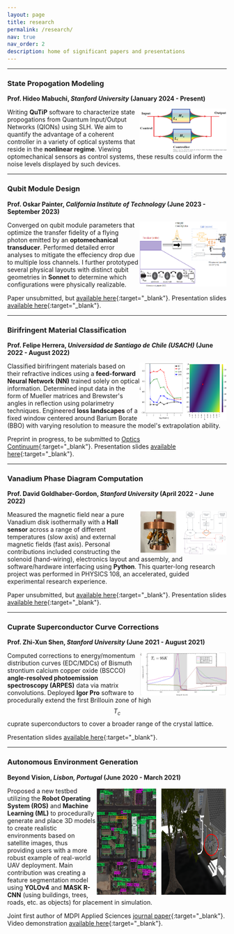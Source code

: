 ```yaml
---
layout: page
title: research
permalink: /research/
nav: true
nav_order: 2
description: home of significant papers and presentations
---
```

<!-- _pages/research.md -->

---

### **State Propogation Modeling**

**Prof. Hideo Mabuchi, *Stanford University* (January 2024 - Present)**

<img align="right" src="./../assets/img/qions.png" alt="" width="200" height="100">

Writing **QuTiP** software to characterize state propogations from Quantum Input/Output Networks (QIONs) using SLH. We aim to quantify the advantage of a coherent controller in a variety of optical systems that reside in the **nonlinear regime**. Viewing optomechanical sensors as control systems, these results could inform the noise levels displayed by such devices.

---

### **Qubit Module Design**

**Prof. Oskar Painter, *California Institute of Technology* (June 2023 - September 2023)**

<img align="right" src="./../assets/img/wallraff_fig_1_edited.png" alt="" width="200" height="150">

Converged on qubit module parameters that optimize the transfer fidelity of a flying photon emitted by an **optomechanical transducer**. Performed detailed error analyses to mitigate the effeciency drop due to multiple loss channels. I further prototyped several physical layouts with distinct qubit geometries in **Sonnet** to determine which configurations were physically realizable.

Paper unsubmitted, but [available here](https://drive.google.com/file/d/1bgm7kcSLPthreUVNKtpM3ocQH3rYKbDT/view?usp=sharing){:target="_blank"}. Presentation slides [available here](https://drive.google.com/file/d/1FCuTOX9cTHbK8wTdKeeZ2OEKtDYs-jmb/view?usp=sharing){:target="_blank"}.

---

### **Birifringent Material Classification**

**Prof. Felipe Herrera, *Universidad de Santiago de Chile (USACH)* (June 2022 - August 2022)**

<img align="right" src="./../assets/img/brewster.png" alt="" width="200" height="133">

Classified birifringent materials based on their refractive indices using a **feed-forward Neural Network (NN)** trained solely on optical information. Determined input data in the form of Mueller matrices and Brewster's angles in reflection using polarimetry techniques. Engineered **loss landscapes** of a fixed window centered around Barium Borate (BBO) with varying resolution to measure the model's extrapolation ability.

Preprint in progress, to be submitted to [Optics Continuum](https://opg.optica.org/optcon/journal/optcon/about.cfm){:target="_blank"}. Presentation slides [available here](https://drive.google.com/file/d/1M3Pf-JbvTxUSwoPGReYcSEIhvULLXeuq/view?usp=sharing){:target="_blank"}.

---

### **Vanadium Phase Diagram Computation**

**Prof. David Goldhaber-Gordon, *Stanford University* (April 2022 - June 2022)**

<img align="right" src="./../assets/img/hall.png" alt="" width="200" height="100">

Measured the magnetic field near a pure Vanadium disk isothermally with a **Hall sensor** across a range of different temperatures (slow axis) and external magnetic fields (fast axis). Personal contributions included constructing the solenoid (hand-wiring), electronics layout and assembly, and software/hardware interfacing using **Python**. This quarter-long research project was performed in PHYSICS 108, an accelerated, guided experimental research experience. 

Paper unsubmitted, but [available here](https://arxiv.org/abs/2209.01324){:target="_blank"}. Presentation slides [available here](https://drive.google.com/file/d/1hEjzvrht5G0jGwCpTTex5UvQAExgmlx3/view?usp=sharing){:target="_blank"}.

---

### **Cuprate Superconductor Curve Corrections**

**Prof. Zhi-Xun Shen, *Stanford University* (June 2021 - August 2021)**

<img align="right" src="./../assets/img/edc.png" alt="" width="200" height="100">

Computed corrections to energy/momentum distribution curves (EDC/MDCs) of Bismuth strontium calcium copper oxide (BSCCO) **angle-resolved photoemission spectroscopy (ARPES)** data via matrix convolutions. Deployed **Igor Pro** software to procedurally extend the first Brillouin zone of high $$T_c$$ cuprate superconductors to cover a broader range of the crystal lattice.

Presentation slides [available here](https://drive.google.com/file/d/1O_nQcF_2NQF_wOJe503-YvE88KxtVPjK/view?usp=sharing){:target="_blank"}.

---

### **Autonomous Environment Generation**

**Beyond Vision, *Lisbon, Portugal* (June 2020 - March 2021)**

<img align="right" src="./../assets/img/yolo_final.png" alt="" width="300" height="250">

Proposed a new testbed utilizing the **Robot Operating System (ROS)** and **Machine Learning (ML)** to procedurally generate and place 3D models to create realistic environments based on satellite images, thus providing users with a more robust example of real-world UAV deployment. Main contribution was creating a feature segmentation model using **YOLOv4** and **MASK R-CNN** (using buildings, trees, roads, etc. as objects) for placement in simulation.

Joint first author of MDPI Applied Sciences [journal paper](https://www.mdpi.com/2076-3417/11/5/2185){:target="_blank"}. Video demonstration [available here](https://drive.google.com/file/d/11c7G27hdZmQBw-eZFb6H31-EXhb6ln-8/view?usp=sharing){:target="_blank"}.